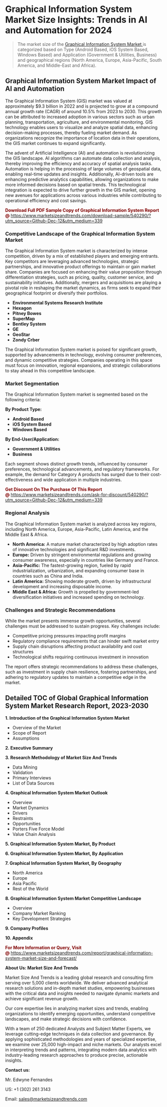 <H1>Graphical Information System Market Size Insights: Trends in AI and Automation for 2024</H1><blockquote><p>The market size of the <a href="https://www.marketsizeandtrends.com/download-sample/540290/?utm_source=Github-Dec-12&amp;utm_medium=339" target="_blank">Graphical Information System Market </a>is categorized based on Type (Android Based, iOS System Based, Windows Based) and Application (Government & Utilities, Business) and geographical regions (North America, Europe, Asia-Pacific, South America, and Middle-East and Africa).</p></blockquote><p><h2>Graphical Information System Market Impact of AI and Automation</h2><p>The Graphical Information System (GIS) market was valued at approximately $9.3 billion in 2022 and is projected to grow at a compound annual growth rate (CAGR) of around 10.5% from 2023 to 2030. This growth can be attributed to increased adoption in various sectors such as urban planning, transportation, agriculture, and environmental monitoring. GIS technology enables users to visualize and analyze spatial data, enhancing decision-making processes, thereby fueling market demand. As organizations recognize the importance of location data in their operations, the GIS market continues to expand significantly.</p><p>The advent of Artificial Intelligence (AI) and automation is revolutionizing the GIS landscape. AI algorithms can automate data collection and analysis, thereby improving the efficiency and accuracy of spatial analysis tasks. Automation is helping in the processing of large volumes of geospatial data, enabling real-time updates and insights. Additionally, AI-driven tools are enhancing predictive analytics capabilities, allowing organizations to make more informed decisions based on spatial trends. This technological integration is expected to drive further growth in the GIS market, opening new avenues for applications across various industries while contributing to operational efficiency and cost savings.</p></p><p><strong><span style="color: #800000;">Download Full PDF Sample Copy of Graphical Information System Report @</span>&nbsp;</strong><a href="https://www.marketsizeandtrends.com/download-sample/540290/?utm_source=Github-Dec-12&amp;utm_medium=339">https://www.marketsizeandtrends.com/download-sample/540290/?utm_source=Github-Dec-12&amp;utm_medium=339</a></p><h3>Competitive Landscape of the Graphical Information System Market</h3><p>The Graphical Information System market is characterized by intense competition, driven by a mix of established players and emerging entrants. Key competitors are leveraging advanced technologies, strategic partnerships, and innovative product offerings to maintain or gain market share. Companies are focused on enhancing their value proposition through differentiation strategies, such as pricing, quality, customer service, and sustainability initiatives. Additionally, mergers and acquisitions are playing a pivotal role in reshaping the market dynamics, as firms seek to expand their geographical footprint or diversify their portfolios.</p><p><strong><p><ul><li>Environmental Systems Research Institute </li><li> Hexagon </li><li> Pitney Bowes </li><li> SuperMap </li><li> Bentley System </li><li> GE </li><li> GeoStar </li><li> Zondy Crber</p></li></ul></p></strong></p><p>The Graphical Information System market is poised for significant growth, supported by advancements in technology, evolving consumer preferences, and dynamic competitive strategies. Companies operating in this space must focus on innovation, regional expansions, and strategic collaborations to stay ahead in this competitive landscape.</p><h3>Market Segmentation</h3><p>The Graphical Information System market is segmented based on the following criteria:</p><p><strong>By Product Type:</strong></p><p><strong><p><ul><li>Android Based </li><li> iOS System Based </li><li> Windows Based</p></li></ul></p></strong></p><p><strong>By End-User/Application:</strong></p><p><strong><p><ul><li>Government & Utilities </li><li> Business</p></li></ul></p></strong></p><p>Each segment shows distinct growth trends, influenced by consumer preferences, technological advancements, and regulatory frameworks. For example, the demand for Category A products has surged due to their cost-effectiveness and wide application in multiple industries.</p><p><strong><span style="color: #800000;">Get Discount On The Purchase Of This Report @&nbsp;</span></strong><a href="https://www.marketsizeandtrends.com/ask-for-discount/540290/?utm_source=Github-Dec-12&amp;utm_medium=339">https://www.marketsizeandtrends.com/ask-for-discount/540290/?utm_source=Github-Dec-12&amp;utm_medium=339</a></p><h3>Regional Analysis</h3><p>The Graphical Information System market is analyzed across key regions, including North America, Europe, Asia-Pacific, Latin America, and the Middle East &amp; Africa.</p><ul><li><strong>North America:</strong> A mature market characterized by high adoption rates of innovative technologies and significant R&amp;D investments.</li><li><strong>Europe:</strong> Driven by stringent environmental regulations and growing consumer awareness, especially in countries like Germany and France.</li><li><strong>Asia-Pacific:</strong> The fastest-growing region, fueled by rapid industrialization, urbanization, and expanding consumer base in countries such as China and India.</li><li><strong>Latin America:</strong> Showing moderate growth, driven by infrastructural development and increasing disposable income.</li><li><strong>Middle East &amp; Africa:</strong> Growth is propelled by government-led diversification initiatives and increased spending on technology.</li></ul><h3>Challenges and Strategic Recommendations</h3><p>While the market presents immense growth opportunities, several challenges must be addressed to sustain progress. Key challenges include:</p><ul><li>Competitive pricing pressures impacting profit margins</li><li>Regulatory compliance requirements that can hinder swift market entry</li><li>Supply chain disruptions affecting product availability and cost structures</li><li>Technological shifts requiring continuous investment in innovation</li></ul><p>The report offers strategic recommendations to address these challenges, such as investment in supply chain resilience, fostering partnerships, and adhering to regulatory updates to maintain a competitive edge in the market.</p><h2>Detailed TOC of Global Graphical Information System Market Research Report, 2023-2030</h2><p><strong>1. Introduction of the Graphical Information System Market</strong></p><ul><li>Overview of the Market</li><li>Scope of Report</li><li>Assumptions&nbsp;</li></ul><p><strong>2. Executive Summary</strong></p><p><strong>3. Research Methodology of <strong>Market Size And Trends</strong></strong></p><ul><li>Data Mining</li><li>Validation</li><li>Primary Interviews</li><li>List of Data Sources&nbsp;</li></ul><p><strong>4. Graphical Information System Market Outlook</strong></p><ul><li>Overview</li><li>Market Dynamics</li><li>Drivers</li><li>Restraints</li><li>Opportunities</li><li>Porters Five Force Model</li><li>Value Chain Analysis&nbsp;</li></ul><p><strong>5. Graphical Information System Market, By Product</strong></p><p><strong>6. Graphical Information System Market, By Application</strong></p><p><strong>7. Graphical Information System Market, By Geography</strong></p><ul><li>North America</li><li>Europe</li><li>Asia Pacific</li><li>Rest of the World&nbsp;</li></ul><p><strong>8. Graphical Information System Market Competitive Landscape</strong></p><ul><li>Overview</li><li>Company Market Ranking</li><li>Key Development Strategies&nbsp;</li></ul><p><strong>9. Company Profiles</strong></p><p><strong>10. Appendix</strong></p><p><strong><span style="color: #800000;">For More Information or Query, Visit @&nbsp;</span></strong><a href="https://www.marketsizeandtrends.com/report/graphical-information-system-market-size-and-forecast/">https://www.marketsizeandtrends.com/report/graphical-information-system-market-size-and-forecast/</a></p><p></p><p><strong>About Us:&nbsp;Market Size And Trends</strong></p><p>Market Size And Trends&nbsp;is a leading global research and consulting firm serving over 5,000 clients worldwide. We deliver advanced analytical research solutions and in-depth market studies, empowering businesses with the critical data and insights needed to navigate dynamic markets and achieve significant revenue growth.</p><p>Our core expertise lies in analyzing market sizes and trends, enabling organizations to identify emerging opportunities, understand competitive landscapes, and make strategic decisions with confidence.</p><p>With a team of 250 dedicated Analysts and Subject Matter Experts, we leverage cutting-edge techniques in data collection and governance. By applying sophisticated methodologies and years of specialized expertise, we examine over 25,000 high-impact and niche markets. Our analysts excel in interpreting trends and patterns, integrating modern data analytics with industry-leading research approaches to produce precise, actionable insights.</p><p><strong>Contact us:</strong></p><p>Mr. Edwyne Fernandes</p><p>US: +1 (302) 261 3143</p><p>Email: <a href="mailto:sales@marketsizeandtrends.com">sales@marketsizeandtrends.com</a>&nbsp;</p>

